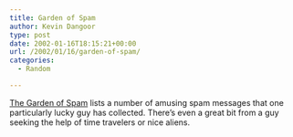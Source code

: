 ```yaml
---
title: Garden of Spam
author: Kevin Dangoor
type: post
date: 2002-01-16T18:15:21+00:00
url: /2002/01/16/garden-of-spam/
categories:
  - Random

---
```

[The Garden of Spam][1] lists a number of amusing spam messages that one particularly lucky guy has collected. There&#8217;s even a great bit from a guy seeking the help of time travelers or nice aliens.

 [1]: http://www.bearcave.com/misl/misl_other/spam_garden.html